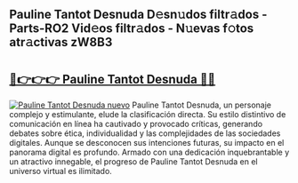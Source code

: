 ## Pauline Tantot Desnuda D𝚎sn𝚞dos filtr𝚊dos - Parts-RO2 Vid𝚎os filtr𝚊dos - N𝚞evas f𝚘tos atr𝚊ctivas zW8B3

# <h2><a href="http://mbbu5m.tromn.icu/?c=Pauline+Tantot+Desnuda">🔗👉👉👉 Pauline Tantot Desnuda 🔗🔗</a></h2>

[![Pauline Tantot Desnuda nuevo](https://i.imgur.com/pEAQMta.gif)](http://mbbu5m.tromn.icu/?c=Pauline+Tantot+Desnuda)
Pauline Tantot Desnuda, un personaje complejo y estimulante, elude la clasificación directa. Su estilo distintivo de comunicación en línea ha cautivado y provocado críticas, generando debates sobre ética, individualidad y las complejidades de las sociedades digitales. Aunque se desconocen sus intenciones futuras, su impacto en el panorama digital es profundo. Armado con una dedicación inquebrantable y un atractivo innegable, el progreso de Pauline Tantot Desnuda en el universo virtual es ilimitado.
